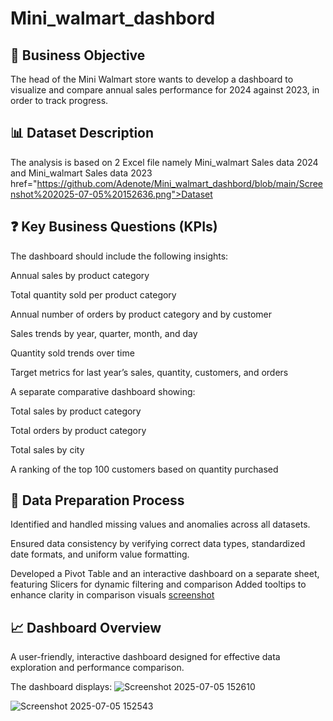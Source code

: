 # Mini_walmart_dashbord

## 📌 Business Objective
The head of the Mini Walmart store wants to develop a dashboard to visualize and compare annual sales performance for 2024 against 2023, in order to track progress.


## 📊 Dataset Description

The analysis is based on 2 Excel file namely Mini_walmart Sales data 2024 and Mini_walmart Sales data 2023
href="https://github.com/Adenote/Mini_walmart_dashbord/blob/main/Screenshot%202025-07-05%20152636.png">Dataset</a>


## ❓ Key Business Questions (KPIs)

The dashboard should include the following insights:

Annual sales by product category

Total quantity sold per product category

Annual number of orders by product category and by customer

Sales trends by year, quarter, month, and day

Quantity sold trends over time

Target metrics for last year’s sales, quantity, customers, and orders

A separate comparative dashboard showing:

Total sales by product category

Total orders by product category

Total sales by city

A ranking of the top 100 customers based on quantity purchased


## 🧰 Data Preparation Process

Identified and handled missing values and anomalies across all datasets.

Ensured data consistency by verifying correct data types, standardized date formats, and uniform value formatting.

Developed a Pivot Table and an interactive dashboard on a separate sheet, featuring Slicers for dynamic filtering and comparison
Added tooltips to enhance clarity in comparison visuals
<a href="https://github.com/Adenote/Mini_walmart_dashbord/blob/main/Screenshot%202025-07-05%20152636.png">screenshot </a>

## 📈 Dashboard Overview
A user-friendly, interactive dashboard designed for effective data exploration and performance comparison.

The dashboard displays:
![Screenshot 2025-07-05 152610](https://github.com/user-attachments/assets/02c179b4-bda6-4fde-aaa5-192b205c0559)

![Screenshot 2025-07-05 152543](https://github.com/user-attachments/assets/76698c59-ff34-4c52-807a-931f1e593137)

